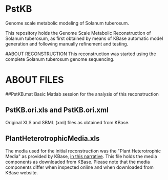 # PstKB
Genome scale metabolic modeling of Solanum tuberosum.

This repository holds the Genome Scale Metabolic Reconstruction of Solanum tuberosum, as first obtained
by means of KBase automatic model generation and following manually refinement and testing.

#ABOUT RECONSTRUCTION
This reconstruction was started using the complete Solanum tuberosum genome sequencing.


# ABOUT FILES
##PstKB.mat
Basic Matlab session for the analysis of this reconstruction

## PstKB.ori.xls and PstKB.ori.xml
Original XLS and SBML (xml) files as obtained from KBase.

## PlantHeterotrophicMedia.xls
The media used for the initial reconstruction was the "Plant Heterotrophic Media" as provided by KBase, [in this narrative](https://narrative.kbase.us/#dataview/KBaseMedia/PlantHeterotrophicMedia).
This file holds the media components as downloaded from KBase. 
Please note that the media components differ when inspected online and when downloaded from KBase website.



